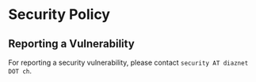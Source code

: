 # Security Policy

## Reporting a Vulnerability

For reporting a security vulnerability, please contact `security AT diaznet DOT ch`.
